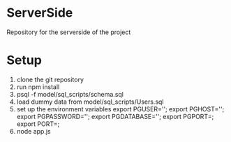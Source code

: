 # ServerSide
Repository for the serverside of the project
# Setup
1. clone the git repository
2. run npm install
3. psql -f model/sql_scripts/schema.sql
4. load dummy data from model/sql_scripts/Users.sql
4. set up the environment variables
    export PGUSER='';
    export PGHOST='';
    export PGPASSWORD='';
    export PGDATABASE='';
    export PGPORT=;
    export PORT=;
5. node app.js